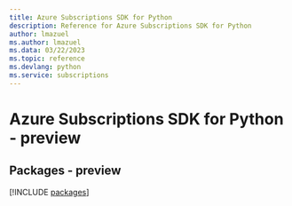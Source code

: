 ```yaml
---
title: Azure Subscriptions SDK for Python
description: Reference for Azure Subscriptions SDK for Python
author: lmazuel
ms.author: lmazuel
ms.data: 03/22/2023
ms.topic: reference
ms.devlang: python
ms.service: subscriptions
---
```

# Azure Subscriptions SDK for Python - preview
## Packages - preview
[!INCLUDE [packages](subscriptions-index.md)]